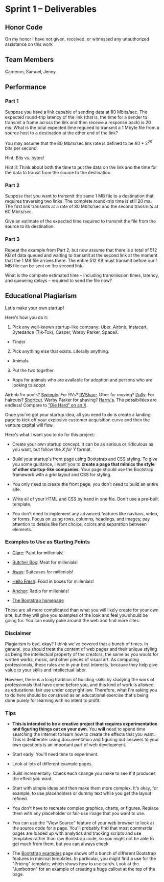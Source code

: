 # Sprint 1 &ndash; Deliverables

## Honor Code

On my honor I have not given, received, or witnessed any unauthorized assistance on this work
## Team Members
Cameron, Samuel, Jenny

## Performance

### Part 1

Suppose you have a link capable of sending data at 80 Mbits/sec. The expected round-trip latency of the link (that is, the time for a sender to transmit a frame across the link and then receive a response back) is 20 ms. What is the total expected time required to transmit a 1 Mbyte file from a source host to a destination at the other end of the link?

You may assume that the 80 Mbits/sec link rate is defined to be 80 * 2<sup>20</sup> bits per second.

Hint: Bits vs. bytes!

Hint II: Think about both the time to put the data on the link and the time
for the data to transit from the source to the destination

### Part 2

Suppose that you want to transmit the same 1 MB file to a destination that requires traversing two links. The complete round-trip time is still 20 ms. The first link transmits at a rate of 80 Mbits/sec and the second transmits at 60 Mbits/sec.

Give an estimate of the expected time required to transmit the file from the source to its destination.

### Part 3

Repeat the example from Part 2, but now assume that there is a total of 512 KB of data queued and waiting to transmit at the second link at the moment that the 1 MB file arrives there. The entire 512 KB must transmit before our 1 MB file can be sent on the second link.

What is the complete estimated time &ndash; including transmission times, latency, and queueing delays &ndash; required to send the file now?

## Educational Plagiarism

Let's make your own startup!

Here's how you do it:

1. Pick any well-known startup-like company: Uber, Airbnb, Instacart, Bytedance (Tik-Tok), Casper, Warby Parker, SpaceX.
- Tinder

2. Pick anything else that exists. Literally anything.
- Animals

3. Put the two together.
- Apps for animals who are available for adoption and persons who are looking to adopt

Airbnb for pools? [Swimply](https://swimply.com/). For RVs? [RVShare](https://rvshare.com/rv/airbnb-for-rvs). Uber for moving? [Dolly](https://dolly.com/uber-for-moving/). For haircuts? [Shortcut](https://www.getshortcut.co/). Warby Parker for shaving? [Harry's](https://www.harrys.com/en/us). The possibilities are endless! Compare to ["Die Hard" on an X](https://tvtropes.org/pmwiki/pmwiki.php/Main/DieHardOnAnX).

Once you've got your startup idea, all you need to do is create a landing page to kick off your explosive customer acquisition curve and then the venture capital will flow.

Here's what I want you to do for this project:

- Create your own startup concept. It can be as serious or ridiculous as you want, but follow the *X for Y* format.

- Build your startup's front page using Bootstrap and CSS styling. To give you some guidance, I want you to **create a page that mimics the style of other startup-like companies**. Your page should use the Bootstrap framework with a grid layout and CSS for styling.

- You only need to create the front page; you don't need to build an entire site.

- Write all of your HTML and CSS by hand in one file. Don't use a pre-built template.

- You don't need to implement any advanced features like navbars, video, or forms. Focus on using rows, columns, headings, and images; pay attention to details like font choice, colors and separation between elements.

### Examples to Use as Starting Points

- [Clare](https://www.clare.com/): Paint for millenials!

- [Butcher Box](https://www.butcherbox.com/): Meat for millenials!

- [Away](https://www.awaytravel.com/): Suitcases for millenials!

- [Hello Fresh](https://www.hellofresh.com/): Food in boxes for millenials!

- [Anchor](https://anchor.fm/): Radio for millenials!

- [The Bootstrap homepage](https://getbootstrap.com/)

These are all more complicated than what you will likely create for your own site, but they will give you examples of the look and feel you should be going for. You can easily poke around the web and find more sites.

### Disclaimer

Plagiarism is bad, okay? I think we've covered that a bunch of times. In general, you should treat the content of web pages and their unique styling as being the intellectual property of the creators, the same as you would for written works, music, and other pieces of visual art. As computing professionals, these rules are in your best interests, because they help give value to your skills and intellectual labor.

However, there is a long tradition of building skills by studying the work of professionals that have come before you, and this kind of work is allowed as educational fair use under copyright law. Therefore, what I'm asking you to do here should be construed as an educational exercise that's being done purely for learning with no intent to profit.

### Tips

- **This is intended to be a creative project that requires experimentation and figuring things out on your own**. You **will** need to spend time searching the Internet to learn how to create the effects that you want. This is deliberate: using documentation and figuring out answers to your own questions is an important part of web development.

- Start early! You'll need time to experiment.

- Look at lots of different example pages.

- Build incrementally. Check each change you make to see if it produces the effect you want.

- Start with simple ideas and then make them more complex. It's okay, for example, to use placeholders or dummy text while you get the layout refined.

- You don't have to recreate complex graphics, charts, or figures. Replace them with any placeholder or fair-use image that you want to use.

- You can use the "View Source" feature of your web browser to look at the source code for a page. You'll probably find that most commercial pages are loaded up with analytics and tracking scripts and use templates rather than raw Bootstrap code, so you might not be able to get much from them, but you can always check.

- The [Bootstrap examples](https://getbootstrap.com/docs/4.0/examples/) page shows off a bunch of different Bootstrap features in minimal templates. In particular, you might find a use for the "Pricing" template, which shows how to use cards. Look at the "Jumbotron" for an example of creating a huge callout at the top of the page.

